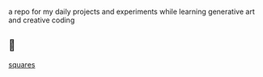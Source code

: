 a repo for my daily projects and experiments while learning generative art and creative coding




## 🔗 
[squares](https://jigyasu.ml/generativeart/squares.html)


